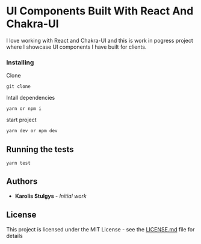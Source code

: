 # UI Components Built With React And Chakra-UI

I love working with React and Chakra-UI and this is work in pogress project where I showcase UI components I have built for clients.

### Installing

Clone

```
git clone
```

Intall dependencies

```
yarn or npm i
```

start project

```
yarn dev or npm dev
```

## Running the tests

```
yarn test
```

## Authors

- **Karolis Stulgys** - _Initial work_

## License

This project is licensed under the MIT License - see the [LICENSE.md](LICENSE.md) file for details

